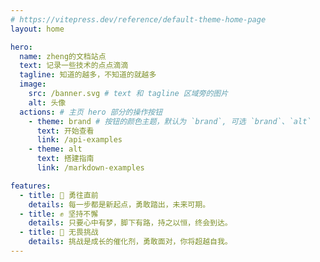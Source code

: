 ```yaml
---
# https://vitepress.dev/reference/default-theme-home-page
layout: home

hero:
  name: zheng的文档站点
  text: 记录一些技术的点点滴滴
  tagline: 知道的越多，不知道的就越多
  image:
    src: /banner.svg # text 和 tagline 区域旁的图片
    alt: 头像
  actions: # 主页 hero 部分的操作按钮
    - theme: brand # 按钮的颜色主题，默认为 `brand`, 可选 `brand`、`alt`
      text: 开始查看
      link: /api-examples
    - theme: alt
      text: 搭建指南
      link: /markdown-examples

features:
  - title: 💪 勇往直前
    details: 每一步都是新起点，勇敢踏出，未来可期。
  - title: ✊ 坚持不懈
    details: 只要心中有梦，脚下有路，持之以恒，终会到达。
  - title: 👊 无畏挑战
    details: 挑战是成长的催化剂，勇敢面对，你将超越自我。
---
```

